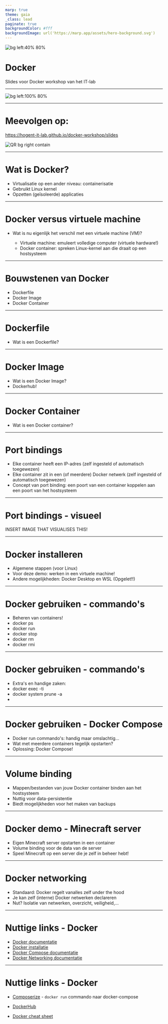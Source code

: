 ```yaml
---
marp: true
theme: gaia
_class: lead
paginate: true
backgroundColor: #fff
backgroundImage: url('https://marp.app/assets/hero-background.svg')
---
```


![bg left:40% 80%](./img/logo.png)

# **Docker**

Slides voor Docker workshop van het IT-lab


---

![bg left:100% 80%](./img/docker-logo-blue.svg)

---


# Meevolgen op:

https://hogent-it-lab.github.io/docker-workshop/slides

![QR bg right contain](./img/link_qr.png)

---

# Wat is Docker?


- Virtualisatie op een ander niveau: containerisatie
- Gebruikt Linux kernel
- Opzetten (geïsoleerde) applicaties

---

# Docker versus virtuele machine

- Wat is nu eigenlijk het verschil met een virtuele machine (VM)?

  - Virtuele machine: emuleert volledige computer (virtuele hardware!)
  - Docker container: spreken Linux-kernel aan die draait op een hostsysteem
---

# Bouwstenen van Docker

- Dockerfile
- Docker Image
- Docker Container


---

# Dockerfile

- Wat is een Dockerfile?

---

# Docker Image

- Wat is een Docker Image?
- Dockerhub!

---

# Docker Container

- Wat is een Docker container?

---

# Port bindings

- Elke container heeft een IP-adres (zelf ingesteld of automatisch toegewezen)
- Elke container zit in een (of meerdere) Docker netwerk (zelf ingesteld of automatisch toegewezen)
- Concept van port binding: een poort van een container koppelen aan een poort van het hostsysteem
---


# Port bindings - visueel


INSERT IMAGE THAT VISUALISES THIS!

---

# Docker installeren

- Algemene stappen (voor Linux)
- Voor deze demo: werken in een virtuele machine!
- Andere mogelijkheden: Docker Desktop en WSL (Opgelet!!)

---

# Docker gebruiken - commando's

- Beheren van containers!
- docker ps
- docker run
- docker stop
- docker rm
- docker rmi

---

# Docker gebruiken - commando's

- Extra's en handige zaken:
- docker exec -ti 
- docker system prune -a
- 

---

# Docker gebruiken - Docker Compose


- Docker run commando's: handig maar omslachtig...
- Wat met meerdere containers tegelijk opstarten?
- Oplossing: Docker Compose!


---

# Volume binding

- Mappen/bestanden van jouw Docker container binden aan het hostsysteem
- Nuttig voor data-persistentie
- Biedt mogelijkheden voor het maken van backups

---

# Docker demo - Minecraft server


- Eigen Minecraft server opstarten in een container
- Volume binding voor de data van de server
- Speel Minecraft op een server die je zelf in beheer hebt!

---

# Docker networking

- Standaard: Docker regelt vanalles zelf under the hood
- Je kan zelf (interne) Docker netwerken declareren
- Nut? Isolatie van netwerken, overzicht, veiligheid,...

---

# Nuttige links - Docker

- [Docker documentatie](https://docs.docker.com/)
- [Docker installatie](https://docs.docker.com/engine/install/)
- [Docker Compose documentatie](https://docs.docker.com/compose/)
- [Docker Networking documentatie](https://docs.docker.com/network/)

---

# Nuttige links - Docker

- [Composerize](https://composerize.com/) - `docker run` commando naar docker-compose
  
- [DockerHub](https://hub.docker.com/)
  
- [Docker cheat sheet](https://docs.docker.com/get-started/docker_cheatsheet.pdf)